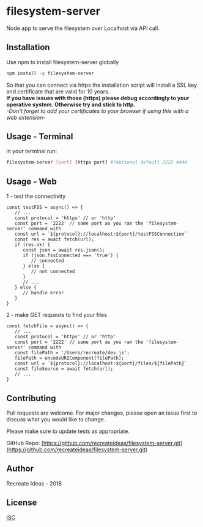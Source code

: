 # filesystem-server

Node app to serve the filesystem over Localhost via API call.

## Installation

Use npm to install filesystem-server globally

```bash
npm install -g filesystem-server
```
So that you can connect via https the installation script will install a SSL key and certificate that are valid for 10 years.\
**If you have issues with those (https) please debug accordingly to your operative system. Otherwise try and stick to http.**\
*-Don't forget to add your certificates to your browser if using this with a web extension-*

## Usage - Terminal
in your terminal run:
```bash
filesystem-server [port] [https port] #?optional default 2222 4444
```
## Usage - Web
1 - test the connectivity
```
const testFSS = async() => {
   // ...
   const protocol = 'https' // or 'http'
   const port = '2222' // same port as you ran the 'filesystem- server' command with
   const url = `${protocol}://localhost:${port}/testFSSConnection`
   const res = await fetch(url);
   if (res.ok) {
      const json = await res.json();
      if (json.fssConnected === 'true') {
         // connected
      } else {
         // not connected
      }
      // ...
   } else {
      // handle error
   }
}

```
2 - make GET requests to find your files

```
const fetchFile = async() => {
   // ...
   const protocol = 'https' // or 'http'
   const port = '2222' // same port as you ran the 'filesystem- server' command with
   const filePath = '/Users/recreate/dev.js';
   filePath = encodeURIComponent(filePath); 
   const url = `${protocol}://localhost:${port}/files/${filePath}`
   const fileSource = await fetch(url);
   // ...
}

```

## Contributing
Pull requests are welcome. For major changes, please open an issue first to discuss what you would like to change.

Please make sure to update tests as appropriate.

GitHub Repo: [https://github.com/recreateideas/filesystem-server.git](https://github.com/recreateideas/filesystem-server.git)

## Author
Recreate Ideas - 2018
## License
[ISC](https://choosealicense.com/licenses/isc/)
